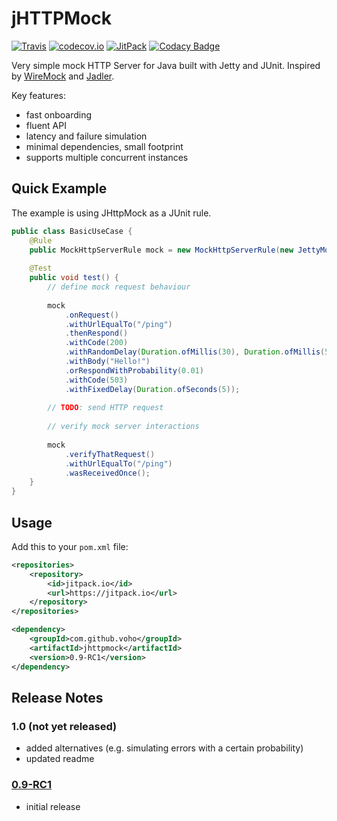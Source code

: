 # jHTTPMock

[![Travis](https://travis-ci.org/voho/jhttpmock.svg?branch=master)](https://travis-ci.org/voho/jhttpmock) 
[![codecov.io](https://codecov.io/github/voho/jhttpmock/coverage.svg?branch=master)](https://codecov.io/github/voho/jhttpmock?branch=master)
[![JitPack](https://jitpack.io/v/voho/jhttpmock.svg)](https://jitpack.io/#voho/jhttpmock)
[![Codacy Badge](https://api.codacy.com/project/badge/Grade/058408fcfc2442729c87ea2889a33668)](https://www.codacy.com/app/vojtech-hordejcuk/jhttpmock?utm_source=github.com&amp;utm_medium=referral&amp;utm_content=voho/jhttpmock&amp;utm_campaign=Badge_Grade)

Very simple mock HTTP Server for Java built with Jetty and JUnit. Inspired by [WireMock](https://github.com/tomakehurst/wiremock) and [Jadler](https://github.com/jadler-mocking/jadler).

Key features:

* fast onboarding
* fluent API
* latency and failure simulation
* minimal dependencies, small footprint
* supports multiple concurrent instances

## Quick Example

The example is using JHttpMock as a JUnit rule.

```java
public class BasicUseCase {
    @Rule
    public MockHttpServerRule mock = new MockHttpServerRule(new JettyMockHttpServer(8081));
    
    @Test
    public void test() {
        // define mock request behaviour
        
        mock
            .onRequest()
            .withUrlEqualTo("/ping")
            .thenRespond()
            .withCode(200)
            .withRandomDelay(Duration.ofMillis(30), Duration.ofMillis(50))
            .withBody("Hello!")
            .orRespondWithProbability(0.01)
            .withCode(503)
            .withFixedDelay(Duration.ofSeconds(5));
           
        // TODO: send HTTP request
        
        // verify mock server interactions
        
        mock
            .verifyThatRequest()
            .withUrlEqualTo("/ping")
            .wasReceivedOnce();
    }
}
```

## Usage

Add this to your `pom.xml` file:

```xml
<repositories>
    <repository>
        <id>jitpack.io</id>
        <url>https://jitpack.io</url>
    </repository>
</repositories>
```

```xml
<dependency>
    <groupId>com.github.voho</groupId>
    <artifactId>jhttpmock</artifactId>
    <version>0.9-RC1</version>
</dependency>
```

## Release Notes

### 1.0 (not yet released)

- added alternatives (e.g. simulating errors with a certain probability)
- updated readme

### [0.9-RC1](https://jitpack.io/#voho/jhttpmock/0.9-RC1)

- initial release
